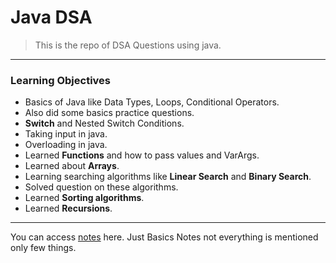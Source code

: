 # Java DSA

> This is the repo of DSA Questions using java.

---

### Learning Objectives

- Basics of Java like Data Types, Loops, Conditional Operators.
- Also did some basics practice questions.
- <b>Switch</b> and Nested Switch Conditions.
- Taking input in java.
- Overloading in java.
- Learned <b>Functions</b> and how to pass values and VarArgs.
- Learned about <b>Arrays</b>.
- Learning searching algorithms like <b>Linear Search</b> and <b>Binary Search</b>.
- Solved question on these algorithms.
- Learned <b>Sorting algorithms</b>.
- Learned <b>Recursions</b>.

---

You can access [notes](https://lapis-loaf-3c1.notion.site/Java-DSA-Notes-1c20991dce8f80d9a452d5207d05a741) here. Just Basics Notes not everything is mentioned only few things.
